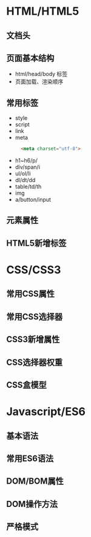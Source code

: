 # HTML/HTML5
## 文档头
## 页面基本结构
  + html/head/body 标签
  + 页面加载、渲染顺序

## 常用标签
  + style
  + script
  + link
  + meta
    ```html
      <meta charset="utf-8">
    ```
  + h1~h6/p/
  + div/span/i
  + ul/ol/li
  + dl/dt/dd
  + table/td/th
  + img
  + a/button/input

## 元素属性
## HTML5新增标签

# CSS/CSS3
## 常用CSS属性
## 常用CSS选择器
## CSS3新增属性
## CSS选择器权重
## CSS盒模型

# Javascript/ES6
## 基本语法
## 常用ES6语法
## DOM/BOM属性
## DOM操作方法
## 严格模式
